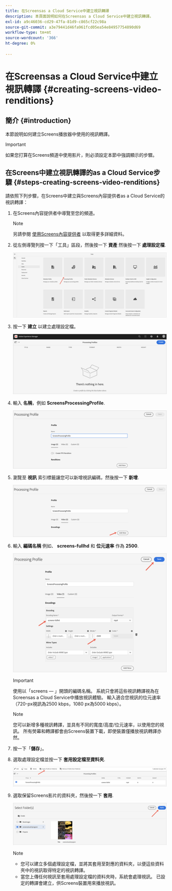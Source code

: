 ```yaml
---
title: 在Screensas a Cloud Service中建立視訊轉譯
description: 本頁面說明如何在Screensas a Cloud Service中建立視訊轉譯。
exl-id: a9c46036-cd29-47fa-81d9-c865cf22c98a
source-git-commit: a3e79441d46fa961fcd05ea54e84957754890d69
workflow-type: tm+mt
source-wordcount: '366'
ht-degree: 0%

---
```


# 在Screensas a Cloud Service中建立視訊轉譯 {#creating-screens-video-renditions}

## 簡介 {#introduction}

本節說明如何建立Screens播放器中使用的視訊轉譯。

>[!IMPORTANT]
>如果您打算在Screens頻道中使用影片，則必須設定本節中強調顯示的步驟。

## 在Screens中建立視訊轉譯的as a Cloud Service步驟 {#steps-creating-screens-video-renditions}

請依照下列步驟，在Screens中建立與Screens內容提供者as a Cloud Service的視訊轉譯：

1. 在Screens內容提供者中導覽至您的頻道。

   >[!NOTE]
   >另請參閱 [使用Screens內容提供者](https://experienceleague.adobe.com/docs/experience-manager-cloud-service/content/screens-as-cloud-service/configure-screens-cloud/using-screens-content-provider.html?lang=en#screens-content-provider) 以取得更多詳細資料。

1. 從左側導覽列按一下「工具」區段，然後按一下 **資產** 然後按一下 **處理設定檔**.

   ![按一下處理設定檔](/help/screens-cloud/assets/configure/screens-cp-3.png)

1. 按一下 **建立** 以建立處理設定檔。

   ![按一下建立](/help/screens-cloud/assets/configure/screens-video-2.png)

1. 輸入 **名稱**，例如 **ScreensProcessingProfile**.

   ![處理設定檔對話方塊，其中顯示「名稱」欄位反白顯示。](/help/screens-cloud/assets/configure/screens-video-3.png)

1. 瀏覽至 **視訊** 索引標籤讓您可以新增視訊編碼，然後按一下 **新增**.

   ![處理設定檔對話方塊，其中顯示[新增]按鈕反白顯示。](/help/screens-cloud/assets/configure/screens-video-4a.png)

1. 輸入 **編碼名稱** 例如、 **screens-fullhd** 和 **位元速率** 作為 **2500**.

   ![處理設定檔對話方塊，其中顯示「儲存」按鈕反白顯示。](/help/screens-cloud/assets/configure/screens-video-4.png)

   >[!IMPORTANT]
   >使用以「screens — 」開頭的編碼名稱。 系統只會將這些視訊轉譯視為在Screensas a Cloud Service中播放視訊體驗。 輸入適合您視訊的位元速率（720-px視訊為2500 kbps，1080 px為5000 kbps）。

   >[!NOTE]
   >您可以新增多種視訊轉譯，並具有不同的寬度/高度/位元速率，以使用您的視訊。 所有熒幕和轉譯都會由Screens裝置下載，即使裝置僅播放視訊轉譯亦然。

1. 按一下「**儲存**」。

1. 選取處理設定檔並按一下 **套用設定檔至資料夾**.

   ![將設定檔套用至資料夾](/help/screens-cloud/assets/configure/screens-video-5.png)

1. 選取保留Screens影片的資料夾，然後按一下 **套用**.

   ![按一下套用](/help/screens-cloud/assets/configure/screens-video-6.png)

   >[!NOTE]
   >
   >* 您可以建立多個處理設定檔，並將其套用至對應的資料夾，以便這些資料夾中的視訊取得特定的視訊轉譯。
   >* 當您上傳任何視訊至套用處理設定檔的資料夾時，系統會處理視訊。 已設定的轉譯會建立，供Screens裝置用來播放視訊。
